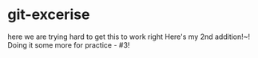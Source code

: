 # git-excerise

here we are trying hard to get this to work right
Here's my 2nd addition!~!
Doing it some more for practice - #3!
